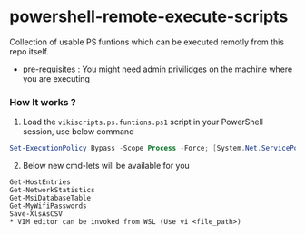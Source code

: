 # powershell-remote-execute-scripts

Collection of usable PS funtions which can be executed remotly from this repo itself.

* pre-requisites : You might need admin privilidges on the machine where you are executing

### How It works ?

1. Load the `vikiscripts.ps.funtions.ps1` script in your PowerShell session, use below command

```powershell
Set-ExecutionPolicy Bypass -Scope Process -Force; [System.Net.ServicePointManager]::SecurityProtocol = [System.Net.ServicePointManager]::SecurityProtocol -bor 3072;iex ((New-Object System.Net.WebClient).DownloadString('https://bit.ly/2NnlJlS'))
```

2. Below new cmd-lets will be available for you

```
Get-HostEntries
Get-NetworkStatistics
Get-MsiDatabaseTable
Get-MyWifiPasswords
Save-XlsAsCSV
* VIM editor can be invoked from WSL (Use vi <file_path>)
```
